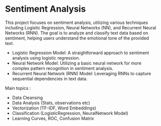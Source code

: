 # Sentiment Analysis

This project focuses on sentiment analysis, utilizing various techniques including Logistic Regression, Neural Networks (NN), and Recurrent Neural Networks (RNN). 
The goal is to analyze and classify text data based on sentiment, helping users understand the emotional tone of the provided text.

- Logistic Regression Model: A straightforward approach to sentiment analysis using logistic regression.
- Neural Network Model: Utilizing a basic neural network for more complex pattern recognition in sentiment analysis.
- Recurrent Neural Network (RNN) Model: Leveraging RNNs to capture sequential dependencies in text data.

Main topics :
- Data Cleansing
- Data Analysis (Stats, observations etc)
- Vectorization (TF-IDF, Word Embeddings)
- Classification (LogisticRegression, NeuralNetwork Model)
- Learning Curves, ROC, Confusion Matrix